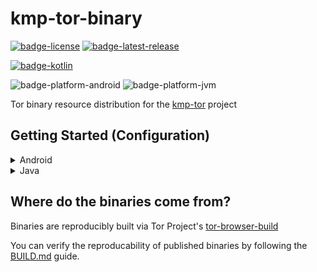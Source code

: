 # kmp-tor-binary
[![badge-license]][url-license]
[![badge-latest-release]][url-latest-release]

[![badge-kotlin]][url-kotlin]

![badge-platform-android]
![badge-platform-jvm]

<!-- TODO: Add Node.js badge
![badge-platform-js-node]
![badge-support-js-ir]
-->

Tor binary resource distribution for the [kmp-tor][url-kmp-tor] project  

## Getting Started (Configuration)

<details>
    <summary>Android</summary>

Tor binaries for `Android` **are automatically imported** with the [kmp-tor][url-kmp-tor] 
dependency, so you do **not** need to add the `kmp-tor-binary-android` dependency 
**if** you are using [kmp-tor][url-kmp-tor]. **CONFIGURATION BELOW IS STILL NEEDED THOUGH.**  

`Android` requires some configuration so binaries will be appropriately extracted to your 
app's `nativeLibraryDir` upon application installation.  

 - Ensure `JavaVersion` is greater than or equal to 11:
   ```kotlin
   // build.gradle.kts

   android {
       // ...

       compileOptions {
           sourceCompatibility = JavaVersion.VERSION_11
           targetCompatibility = JavaVersion.VERSION_11
       }

       kotlinOptions {
           jvmTarget = JavaVersion.VERSION_11.toString()
       }
   }
   ```

 - Enable legacy packaging for `jniLibs` directory:
   ```kotlin
   // build.gradle.kts

   android {
       // ...

       packagingOptions {
           jniLibs.useLegacyPackaging = true
       }
   }
   ```

 - Add to your `AndroidManifest.xml`, within the `application` tag:
   ```xml
   <application
       android:extractNativeLibs="true">
   
   </application>
   ```

 - Configure splits for each architecture by adding the following to your 
   application module's `android` block:
   ```kotlin
   // build.gradle.kts

   android {
       // ...

       splits {

           // Configures multiple APKs based on ABI. This helps keep the size
           // down, since PT binaries can be large.
           abi {

               // Enables building multiple APKs per ABI.
               isEnable = true

               // By default, all ABIs are included, so use reset() and include to specify
               // that we only want APKs for x86 and x86_64, armeabi-v7a, and arm64-v8a.

               // Resets the list of ABIs that Gradle should create APKs for to none.
               reset()

               // Specifies a list of ABIs that Gradle should create APKs for.
               include("x86", "armeabi-v7a", "arm64-v8a", "x86_64")

               // Specify whether you wish to also generate a universal APK that
               // includes _all_ ABIs.
               isUniversalApk = true
           }
       }
   }
   ```

 - If you are publishing your application to Google Play using app bundling,
   add the following to your project's `gradle.properties` file:
   ```groovy
   android.bundle.enableUncompressedNativeLibs=false
   ```

     - You can also verify (prior to pushing your release to Google Play)
       if the bundled apk extracts binaries on install correctly by using
       the [bundletool][url-bundletool].  

### That's it, you should be good to go for your `Android` project!

</details>

<details>
    <summary>Java</summary>

Tor binaries for `Java` are **not** automatically imported with the [kmp-tor][url-kmp-tor] 
dependency. You need to add the dependencies for the platform(s) you wish to support.

<!-- TAG_VERSION -->

 - Add dependencies:
   ```kotlin
   // build.gradle.kts

   dependencies {
       val vTor = "4.8.6-0"
       val vKmpTor = "1.4.4" // <-- see kmp-tor repo for latest version
       implementation("io.matthewnelson.kotlin-components:kmp-tor:$vTor-$vKmpTor")

       // Linux x86_64
       implementation("io.matthewnelson.kotlin-components:kmp-tor-binary-linuxx64:$vTor")
       // Linux i686
       implementation("io.matthewnelson.kotlin-components:kmp-tor-binary-linuxx86:$vTor")
       // macOS aarch64
       implementation("io.matthewnelson.kotlin-components:kmp-tor-binary-macosarm64:$vTor")
       // macOS x86_64
       implementation("io.matthewnelson.kotlin-components:kmp-tor-binary-macosx64:$vTor")
       // Windows x86_64
       implementation("io.matthewnelson.kotlin-components:kmp-tor-binary-mingwx64:$vTor")
       // Windows i686
       implementation("io.matthewnelson.kotlin-components:kmp-tor-binary-mingwx86:$vTor")
   }
   ```
 - If a specific platform or architecture is not currently supported by `kmp-tor-binary`, you can package 
   your own and provide them to [kmp-tor][url-kmp-tor] at runtime for extraction and execution.
   ```kotlin
   // Add the additional 'extract' dependency
   dependencies {
       implementation("io.matthewnelson.kotlin-components:kmp-tor-binary-extract:$vTor")
   }
   ```
     - See [TorBinaryResource][url-tor-binary-resource] documentation for packaging requirements and details.
     - Load them via `kmp-tor`'s [PlatformInstaller][url-kmp-tor-platform-installer] (available since v`4.7.13-1-1.4.0`)
       ```kotlin
       val installer = PlatformInstaller.custom(
           option = InstallOption.CleanInstallIfMissing,
           resource = TorBinaryResource.from(
               os = TorBinaryResource.OS.Linux,
               arch = "arm64",
               loadPathPrefix = "com.example",
               sha256sum = "abcdefg123...",
               resourceManifest = listOf(
                   "directory/file1.gz",
                   "directory/file2.gz",
                   "file3.gz",
                   "tor.gz",
               )
           )
       )
       ```
     - Then in the module that contains your custom binary resources
       ```kotlin
       // pacakge ${loadPathPrefix}.<lowercase os name>.<arch>
       package com.example.linux.arm64
       
       // Must be named "Loader"
       private class Loader
       ```
         - In the event finding your custom resources fails using the standard method, extraction will 
           fall back to attempting to retrieve the `com.example.linux.arm64.Loader` via reflection and
           use its `ClassLoader` to retrieve the resources located in that module/jar. This is often the 
           case for projects that are utilizing the Java 9 `Module` system (such as JavaFX).

### That's it, you should be good to go for your `Java` project!

</details>

<!-- TODO: Uncomment + comment out TAG_VERSION declarations (when kmp-tor is ready for nodejs)
<details>
    <summary>Node.js</summary>

Tor binaries for `Node.js` are **not** automatically imported with the [kmp-tor][url-kmp-tor]
dependency. You need to add the dependencies for the platform(s) you wish to support, which 
are distributed via `npmjs` as `node` modules (available since `4.7.10-1`).

TODO: Comment out
TAG_VERSION

- Add dependencies:
  ```kotlin
  // build.gradle.kts

  dependencies {
      val vTor = "4.8.6-0"
      val vKmpTor = "1.4.4" // <-- see kmp-tor repo for latest version
      implementation("io.matthewnelson.kotlin-components:kmp-tor:$vTor-$vKmpTor")

      // Linux x86_64
      implementation(npm("kmp-tor-binary-linuxx64", vTor))
      // Linux i686
      implementation(npm("kmp-tor-binary-linuxx86", vTor))
      // macOS aarch64
      implementation(npm("kmp-tor-binary-macosarm64", vTor))
      // macOS x86_64
      implementation(npm("kmp-tor-binary-macosx64", vTor))
      // Windows x86_64
      implementation(npm("kmp-tor-binary-mingwx64", vTor))
      // Windows i686
      implementation(npm("kmp-tor-binary-mingwx86", vTor))
  }
  ```
 - If a specific platform or architecture is not currently supported by `kmp-tor-binary`, you can package 
   your own and provide them to [kmp-tor][url-kmp-tor] at runtime for extraction and execution.
   ```kotlin
   // Add the additional `extract` dependency
   dependencies {
       implementation("io.matthewnelson.kotlin-components:kmp-tor-binary-extract:$vTor")
   }
   ```
     - See [TorBinaryResource][url-tor-binary-resource] documentation for packaging requirements and details.
     - Load them via `kmp-tor`'s [PlatformInstaller][url-kmp-tor-platform-installer] (available since v`4.7.13-1-1.4.0`)
       ```kotlin
       val installer = PlatformInstaller.custom(
           option = InstallOption.CleanInstallIfMissing,
           resource = TorBinaryResource.from(
               os = TorBinaryResource.OS.Linux,
               arch = "arm64",

               // This will look for your binary assets listed below
               // in module "com-example-linuxarm64".
               loadPathPrefix = "com-example",

               sha256sum = "abcdefg123...",
               resourceManifest = listOf(
                   "directory/file1.gz",
                   "directory/file2.gz",
                   "file3.gz",
                   "tor.gz",
               )
           )
       )
       ```

### That's it, you should be good to go for your `Node.js` project!

</details>
-->

## Where do the binaries come from?

Binaries are reproducibly built via Tor Project's [tor-browser-build][url-tor-browser-build]

You can verify the reproducability of published binaries by following the [BUILD.md](BUILD.md) guide.

<!-- TAG_VERSION -->
[badge-latest-release]: https://img.shields.io/badge/latest--release-4.8.6--0-5d2f68.svg?logo=torproject&style=flat&logoColor=5d2f68
[badge-license]: https://img.shields.io/badge/license-Apache%20License%202.0-blue.svg?style=flat

<!-- TAG_DEPENDENCIES -->
[badge-kotlin]: https://img.shields.io/badge/kotlin-1.9.10-blue.svg?logo=kotlin

<!-- TAG_PLATFORMS -->
[badge-platform-android]: http://img.shields.io/badge/-android-6EDB8D.svg?style=flat
[badge-platform-jvm]: http://img.shields.io/badge/-jvm-DB413D.svg?style=flat
[badge-platform-js]: http://img.shields.io/badge/-js-F8DB5D.svg?style=flat
[badge-platform-js-node]: https://img.shields.io/badge/-nodejs-68a063.svg?style=flat
[badge-platform-linux]: http://img.shields.io/badge/-linux-2D3F6C.svg?style=flat
[badge-platform-macos]: http://img.shields.io/badge/-macos-111111.svg?style=flat
[badge-platform-ios]: http://img.shields.io/badge/-ios-CDCDCD.svg?style=flat
[badge-platform-tvos]: http://img.shields.io/badge/-tvos-808080.svg?style=flat
[badge-platform-watchos]: http://img.shields.io/badge/-watchos-C0C0C0.svg?style=flat
[badge-platform-wasm]: https://img.shields.io/badge/-wasm-624FE8.svg?style=flat
[badge-platform-windows]: http://img.shields.io/badge/-windows-4D76CD.svg?style=flat
[badge-support-android-native]: http://img.shields.io/badge/support-[AndroidNative]-6EDB8D.svg?style=flat
[badge-support-apple-silicon]: http://img.shields.io/badge/support-[AppleSilicon]-43BBFF.svg?style=flat
[badge-support-js-ir]: https://img.shields.io/badge/support-[js--IR]-AAC4E0.svg?style=flat

[url-bundletool]: https://github.com/google/bundletool
[url-latest-release]: https://github.com/05nelsonm/kmp-tor-binary/releases/latest
[url-license]: https://www.apache.org/licenses/LICENSE-2.0
[url-kotlin]: https://kotlinlang.org
[url-kmp-tor]: https://github.com/05nelsonm/kmp-tor
[url-kmp-tor-platform-installer]: https://github.com/05nelsonm/kmp-tor/blob/master/library/kmp-tor/src/jvmMain/kotlin/io/matthewnelson/kmp/tor/PlatformInstaller.kt
[url-tor-browser-build]: https://gitlab.torproject.org/tpo/applications/tor-browser-build/
[url-tor-binary-resource]: https://github.com/05nelsonm/kmp-tor-binary/blob/master/library/kmp-tor-binary-extract/src/jvmJsMain/kotlin/io/matthewnelson/kmp/tor/binary/extract/TorBinaryResource.kt
